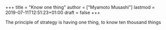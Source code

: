 +++
title = "Know one thing"
author = ["Myamoto Musashi"]
lastmod = 2019-07-11T12:51:23+01:00
draft = false
+++

The principle of strategy is having one thing, to know ten thousand things

